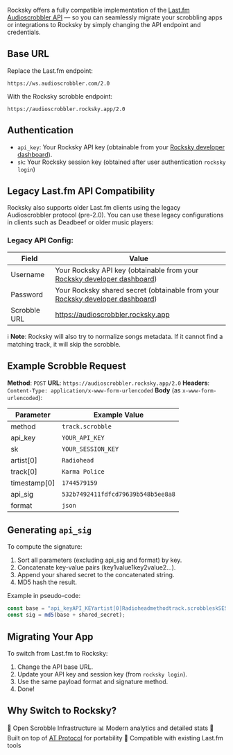 Rocksky offers a fully compatible implementation of the [Last.fm Audioscrobbler API](https://www.last.fm/api/show/track.scrobble) — so you can seamlessly migrate your scrobbling apps or integrations to Rocksky by simply changing the API endpoint and credentials.

## Base URL

Replace the Last.fm endpoint:

```
https://ws.audioscrobbler.com/2.0
```

With the Rocksky scrobble endpoint:

```
https://audioscrobbler.rocksky.app/2.0
```

## Authentication

- `api_key`: Your Rocksky API key (obtainable from your [Rocksky developer dashboard](https://rocksky.app/apikeys)).
- `sk`: Your Rocksky session key (obtained after user authentication `rocksky login`)

## Legacy Last.fm API Compatibility
Rocksky also supports older Last.fm clients using the legacy Audioscrobbler protocol (pre-2.0). You can use these legacy configurations in clients such as Deadbeef or older music players:

### Legacy API Config:

| **Field**	| **Value** |
|---------------|-----------|
| Username	| Your Rocksky API key (obtainable from your [Rocksky developer dashboard](https://rocksky.app/apikeys)) |
| Password	| Your Rocksky shared secret (obtainable from your [Rocksky developer dashboard](https://rocksky.app/apikeys)) |
| Scrobble URL	| https://audioscrobbler.rocksky.app |

ℹ️ **Note**: Rocksky will also try to normalize songs metadata. If it cannot find a matching track, it will skip the scrobble.

## Example Scrobble Request

**Method**: `POST`
**URL**: `https://audioscrobbler.rocksky.app/2.0`
**Headers**: `Content-Type: application/x-www-form-urlencoded`
**Body** (as `x-www-form-urlencoded`):


| **Parameter** | **Example Value**                  |
|---------------|------------------------------------|
| method        | `track.scrobble`                   |
| api_key       | `YOUR_API_KEY`                     |
| sk            | `YOUR_SESSION_KEY`                 |
| artist[0]     | `Radiohead`                        |
| track[0]      | `Karma Police`                     |
| timestamp[0]  | `1744579159`                       |
| api_sig       | `532b7492411fdfcd79639b548b5ee8a8` |
| format        | `json`                             |

## Generating `api_sig`
To compute the signature:
1. Sort all parameters (excluding api_sig and format) by key.
2. Concatenate key-value pairs (key1value1key2value2...).
3. Append your shared secret to the concatenated string.
4. MD5 hash the result.

Example in pseudo-code:

```js
const base = "api_keyAPI_KEYartist[0]Radioheadmethodtrack.scrobbleskSESSION_KEYtimestamp[0]1744579159track[0]Karma Police";
const sig = md5(base + shared_secret);
```

## Migrating Your App
To switch from Last.fm to Rocksky:
1. Change the API base URL.
2. Update your API key and session key (from `rocksky login`).
3. Use the same payload format and signature method.
4. Done!

## Why Switch to Rocksky?
🔄 Open Scrobble Infrastructure
📊 Modern analytics and detailed stats
🔐 Built on top of [AT Protocol](https://atproto.com/) for portability
🔧 Compatible with existing Last.fm tools